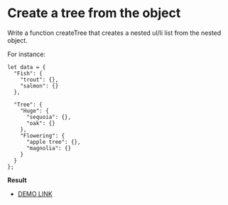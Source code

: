 # Create a tree from the object

Write a function createTree that creates a nested ul/li list from the nested object.

For instance:
````
let data = {
  "Fish": {
    "trout": {},
    "salmon": {}
  },

  "Tree": {
    "Huge": {
      "sequoia": {},
      "oak": {}
    },
    "Flowering": {
      "apple tree": {},
      "magnolia": {}
    }
  }
};
````
**Result**

- [DEMO LINK](https://veronika-donets.github.io/js_Tree_from_object/index.html)
